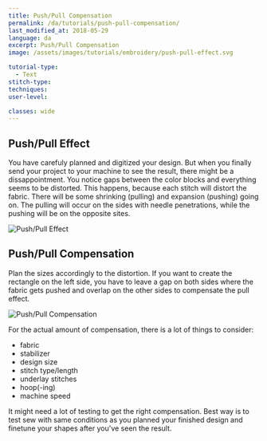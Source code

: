 ```yaml
---
title: Push/Pull Compensation
permalink: /da/tutorials/push-pull-compensation/
last_modified_at: 2018-05-29
language: da
excerpt: Push/Pull Compensation
image: /assets/images/tutorials/embroidery/push-pull-effect.svg

tutorial-type:
  - Text
stitch-type: 
techniques:
user-level:

classes: wide
---
```

## Push/Pull Effect

You have carefuly planned and digitized your design. But when you finally send your project to your machine to see the result, there might be a dissappointment. You notice gaps between the color blocks and everything seems to be distorted. This happens, because each stitch will distort the fabric. There will be some shrinking (pulling) and expansion (pushing) going on. The pulling will occur on the sides with needle penetrations, while the pushing will be on the opposite sites.

![Push/Pull Effect](/assets/images/tutorials/embroidery/push-pull-effect.svg)

## Push/Pull Compensation

Plan the sizes accordingly to the distortion. If you want to create the rectangle on the left side, you have to leave a gap on both sides where the fabric gets pushed and overlap on the other sides to compensate the pull effect.

![Push/Pull Compensation](/assets/images/tutorials/embroidery/push-pull-compensation.svg)

For the actual amount of compensation, there is a lot of things to consider:

* fabric
* stabilizer
* design size
* stitch type/length
* underlay stitches
* hoop(-ing)
* machine speed

It might need a lot of testing to get the right compensation. Best way is to test sew with same conditions as you planned your finished design and finetune your shapes after you've seen the result.
